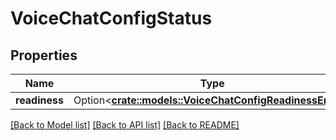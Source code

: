# VoiceChatConfigStatus

## Properties

Name | Type | Description | Notes
------------ | ------------- | ------------- | -------------
**readiness** | Option<[**crate::models::VoiceChatConfigReadinessEnum**](VoiceChatConfigReadinessEnum.md)> |  | [optional]

[[Back to Model list]](../README.md#documentation-for-models) [[Back to API list]](../README.md#documentation-for-api-endpoints) [[Back to README]](../README.md)


